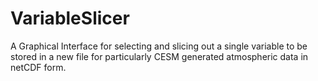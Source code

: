 # VariableSlicer
A Graphical Interface for selecting and slicing out a single variable to be stored in a new file for particularly CESM generated atmospheric data in netCDF form.
